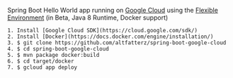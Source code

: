 Spring Boot Hello World app running on [Google Cloud](https://cloud.google.com/) using the [Flexible Environment](https://cloud.google.com/appengine/docs/flexible/java/dev-java-only) (in Beta, Java 8 Runtime, Docker support)

```
1. Install [Google Cloud SDK](https://cloud.google.com/sdk/)
2. Install [Docker](https://docs.docker.com/engine/installation/)
3. $ git clone https://github.com/altfatterz/spring-boot-google-cloud
4. $ cd spring-boot-google-cloud
5. $ mvn package docker:build
6. $ cd target/docker
7. $ gcloud app deploy
```